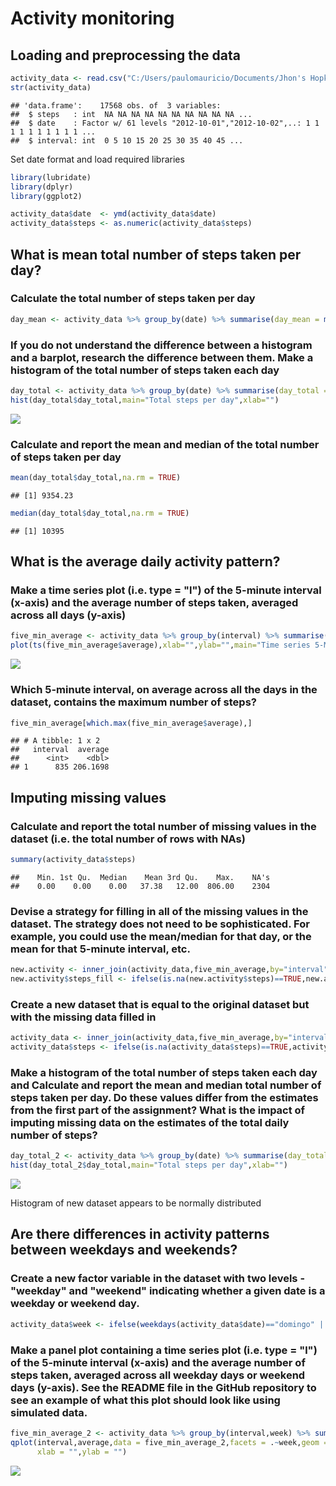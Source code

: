 # Activity monitoring

## Loading and preprocessing the data


```r
activity_data <- read.csv("C:/Users/paulomauricio/Documents/Jhon's Hopkins/Reproducible research/activity.csv")
str(activity_data)
```

```
## 'data.frame':	17568 obs. of  3 variables:
##  $ steps   : int  NA NA NA NA NA NA NA NA NA NA ...
##  $ date    : Factor w/ 61 levels "2012-10-01","2012-10-02",..: 1 1 1 1 1 1 1 1 1 1 ...
##  $ interval: int  0 5 10 15 20 25 30 35 40 45 ...
```

Set date format and load required libraries


```r
library(lubridate)
library(dplyr)
library(ggplot2)
```


```r
activity_data$date  <- ymd(activity_data$date)
activity_data$steps <- as.numeric(activity_data$steps)
```

## What is mean total number of steps taken per day?

### Calculate the total number of steps taken per day


```r
day_mean <- activity_data %>% group_by(date) %>% summarise(day_mean = mean(steps,na.rm = TRUE))
```

### If you do not understand the difference between a histogram and a barplot, research the difference between them. Make a histogram of the total number of steps taken each day


```r
day_total <- activity_data %>% group_by(date) %>% summarise(day_total = sum(steps,na.rm = TRUE))
hist(day_total$day_total,main="Total steps per day",xlab="")
```

![](activity_monitoring_files/figure-html/unnamed-chunk-5-1.png)<!-- -->

### Calculate and report the mean and median of the total number of steps taken per day


```r
mean(day_total$day_total,na.rm = TRUE)
```

```
## [1] 9354.23
```

```r
median(day_total$day_total,na.rm = TRUE)
```

```
## [1] 10395
```

## What is the average daily activity pattern?

### Make a time series plot (i.e. type = "l") of the 5-minute interval (x-axis) and the average number of steps taken, averaged across all days (y-axis)


```r
five_min_average <- activity_data %>% group_by(interval) %>% summarise(average = mean(steps,na.rm = TRUE))
plot(ts(five_min_average$average),xlab="",ylab="",main="Time series 5-Minute Interval")
```

![](activity_monitoring_files/figure-html/unnamed-chunk-7-1.png)<!-- -->

### Which 5-minute interval, on average across all the days in the dataset, contains the maximum number of steps?


```r
five_min_average[which.max(five_min_average$average),]
```

```
## # A tibble: 1 x 2
##   interval  average
##      <int>    <dbl>
## 1      835 206.1698
```

## Imputing missing values

### Calculate and report the total number of missing values in the dataset (i.e. the total number of rows with NAs)


```r
summary(activity_data$steps)
```

```
##    Min. 1st Qu.  Median    Mean 3rd Qu.    Max.    NA's 
##    0.00    0.00    0.00   37.38   12.00  806.00    2304
```

### Devise a strategy for filling in all of the missing values in the dataset. The strategy does not need to be sophisticated. For example, you could use the mean/median for that day, or the mean for that 5-minute interval, etc.


```r
new.activity <- inner_join(activity_data,five_min_average,by="interval")
new.activity$steps_fill <- ifelse(is.na(new.activity$steps)==TRUE,new.activity$average,new.activity$steps)
```

### Create a new dataset that is equal to the original dataset but with the missing data filled in


```r
activity_data <- inner_join(activity_data,five_min_average,by="interval")
activity_data$steps <- ifelse(is.na(activity_data$steps)==TRUE,activity_data$average,activity_data$steps)
```

### Make a histogram of the total number of steps taken each day and Calculate and report the mean and median total number of steps taken per day. Do these values differ from the estimates from the first part of the assignment? What is the impact of imputing missing data on the estimates of the total daily number of steps?


```r
day_total_2 <- activity_data %>% group_by(date) %>% summarise(day_total = sum(steps,na.rm = TRUE))
hist(day_total_2$day_total,main="Total steps per day",xlab="")
```

![](activity_monitoring_files/figure-html/unnamed-chunk-12-1.png)<!-- -->

Histogram of new dataset appears to be normally distributed

## Are there differences in activity patterns between weekdays and weekends?

### Create a new factor variable in the dataset with two levels - "weekday" and "weekend" indicating whether a given date is a weekday or weekend day.


```r
activity_data$week <- ifelse(weekdays(activity_data$date)=="domingo" | weekdays(activity_data$date)=="sábado","weekend","weekday")
```

### Make a panel plot containing a time series plot (i.e. type = "l") of the 5-minute interval (x-axis) and the average number of steps taken, averaged across all weekday days or weekend days (y-axis). See the README file in the GitHub repository to see an example of what this plot should look like using simulated data.


```r
five_min_average_2 <- activity_data %>% group_by(interval,week) %>% summarise(average = mean(steps,na.rm = TRUE))
qplot(interval,average,data = five_min_average_2,facets = .~week,geom = "path",
      xlab = "",ylab = "")
```

![](activity_monitoring_files/figure-html/unnamed-chunk-14-1.png)<!-- -->

